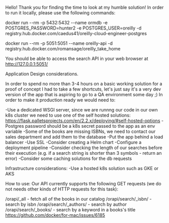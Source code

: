 Hello!
Thank you for finding the time to look at my humble solution! In order to run it locally, please use the following commands:

docker run --rm -p 5432:5432 --name ormdb -e POSTGRES_PASSWORD=hunter2 -e POSTGRES_USER=oreilly -d registry.hub.docker.com/caedus41/oreilly-cloud-engineer-postgres

docker run --rm -p 5051:5051 --name oreilly-api -d registry.hub.docker.com/romansage/oreilly_take_home

You should be able to access the search API in your web browser at http://127.0.0.1:5051/


Application Design considerations.

In order to spend no more than 3-4 hours on a basic working solution for a proof of concept I had to take a few shortcuts, let's just say it's a very dev version of the app that is aspiring to go to a QA environment some day ;)
In order to make it production ready we would need to:

-Use a dedicated WSGI server, since we are runnng our code in our own k8s cluster we need to use one of the self hosted solutions: https://flask.palletsprojects.com/en/2.2.x/deploying/#self-hosted-options
-Postgres password should be a k8s secret passed to the app as an env variable
-Some of the books are missing ISBNs, we need to contact our sales department and add them to the database
-Put the app behind a load balancer
-Use SSL
-Consider creating a Helm chart
-Configure a deployment pipeline 
-Consider checking the length of our searches before their execution (e.g. if a search string is shorter than 3 symbols - return an error)
-Consider some caching solutions for the db requests

Infrastructure considerations:
-Use a hosted k8s solution such as GKE or AKS

How to use:
Our API currently supports the following GET requests (we do not needs other kinds of HTTP requests for this task):

/orapi/_all - fetch all of the books in our catalog
/orapi/search/_isbn/ - search by isbn
/orapi/search/_authors/ - search by author
/orapi/search/_books/ - search by a keyword in a books's title
https://github.com/docker/for-mac/issues/6185